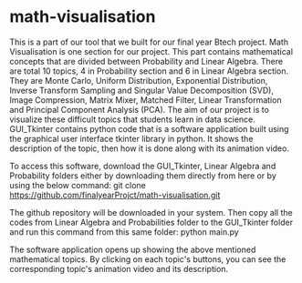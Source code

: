 # math-visualisation

This is a part of our tool that we built for our final year Btech project. Math Visualisation is one section for our project. This part contains mathematical concepts that are divided between Probability and Linear Algebra. There are total 10 topics, 4 in Probability section and 6 in Linear Algebra section. They are Monte Carlo, Uniform Distribution, Exponential Distribution, Inverse Transform Sampling and Singular Value Decomposition (SVD), Image Compression, Matrix Mixer, Matched Filter, Linear Transformation and Principal Component Analysis (PCA). The aim of our project is to visualize these difficult topics that students learn in data science. GUI_Tkinter contains python code that is a software application built using the graphical user interface tkinter library in python. It shows the description of the topic, then how it is done along with its animation video. 

To access this software, download the GUI_Tkinter, Linear Algebra and Probability folders either by downloading them directly from here or by using the below command:
git clone https://github.com/finalyearProjct/math-visualisation.git

The github repository will be downloaded in your system. Then copy all the codes from Linear Algebra and Probabilities folder to the GUI_Tkinter folder and run this command from this same folder:
python main.py

The software application opens up showing the above mentioned mathematical topics. By clicking on each topic's buttons, you can see the corresponding topic's animation video and its description. 
